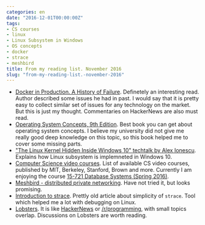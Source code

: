 ```yaml
---
categories: en
date: "2016-12-01T00:00:00Z"
tags:
- CS courses
- linux
- Linux Subsystem in Windows
- OS concepts
- docker
- strace
- meshbird
title: From my reading list. November 2016
slug: "from-my-reading-list.-november-2016"
---
```


- [Docker in Production. A History of Failure](https://news.ycombinator.com/item?id=12872304). Definetely an interesting read. Author described some issues he had in past. I would say that it is pretty easy to collect similar set of issues for any technology on the market. But this is just my thought. Commentaries on HackerNews are also must read.
- [Operating System Concepts, 9th
  Edition](http://www.wiley.com/WileyCDA/WileyTitle/productCd-EHEP002013.html).
  Best book you can get about operating system concepts. I believe my
  university did not give me really good deep knowledge on this topic, so this
  book helped me to cover some missing parts.
- ["The Linux Kernel Hidden Inside Windows 10" techtalk by Alex Ionescu](https://youtu.be/_p3RtkwstNk). Explains how Linux subsystem is implemneted in Windows 10.
- [Computer Science video courses](https://github.com/Developer-Y/cs-video-courses). List of available CS video courses, published by MIT, Berkeley, Stanford, Brown and more. Currently I am enjoying the course [15-721 Database Systems (Spring 2016)](https://www.youtube.com/playlist?list=PLSE8ODhjZXjbisIGOepfnlbfxeH7TW-8O).
- [Meshbird - distributed private networking](http://meshbird.com). Have not tried it, but looks promising. 
- [Introduction to strace](https://jorge.fbarr.net/2014/01/19/introduction-to-strace/). Prettly old article about simplicity of `strace`. Tool which helped me a lot with debugging on Linux.
- [Lobsters](http://lobste.rs). It is like [HackerNews](https://news.ycombinator.com) or [/r/programming](https://www.reddit.com/r/programming/), with small topics overlap. Discussions on Lobsters are worth reading.
